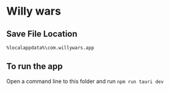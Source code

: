 # Willy wars

## Save File Location
`%localappdata%\com.willywars.app`

## To run the app

Open a command line to this folder and run `npm run tauri dev`